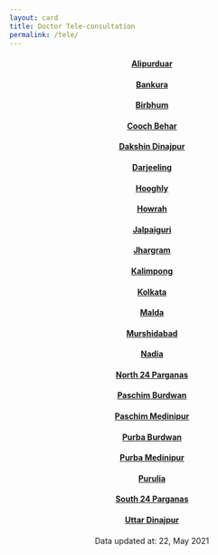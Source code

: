```yaml
---
layout: card
title: Doctor Tele-consultation
permalink: /tele/
---
```

<div align="center">
<a href="{{ "/tele/Alipurduar" | relative_url}}" ><div class="card"><h4><b>Alipurduar</b></h4></div></a>
<a href="{{ "/tele/Bankura" | relative_url}}" ><div class="card"><h4><b>Bankura</b></h4></div></a>
<a href="{{ "/tele/Birbhum" | relative_url}}" ><div class="card"><h4><b>Birbhum</b></h4></div></a>
<a href="{{ "/tele/Cooch-Behar" | relative_url}}" ><div class="card"><h4><b>Cooch Behar</b></h4></div></a>
<a href="{{ "/tele/Dakshin-Dinajpur" | relative_url}}" ><div class="card"><h4><b>Dakshin Dinajpur</b></h4></div></a>
<a href="{{ "/tele/Darjeeling" | relative_url}}" ><div class="card"><h4><b>Darjeeling</b></h4></div></a>
<a href="{{ "/tele/Hooghly" | relative_url}}" ><div class="card"><h4><b>Hooghly</b></h4></div></a>
<a href="{{ "/tele/Howrah" | relative_url}}" ><div class="card"><h4><b>Howrah</b></h4></div></a>
<a href="{{ "/tele/Jalpaiguri" | relative_url}}" ><div class="card"><h4><b>Jalpaiguri</b></h4></div></a>
<a href="{{ "/tele/Jhargram" | relative_url}}" ><div class="card"><h4><b>Jhargram</b></h4></div></a>
<a href="{{ "/tele/Kalimpong" | relative_url}}" ><div class="card"><h4><b>Kalimpong</b></h4></div></a>
<a href="{{ "/tele/Kolkata" | relative_url}}" ><div class="card"><h4><b>Kolkata</b></h4></div></a>
<a href="{{ "/tele/Malda" | relative_url}}" ><div class="card"><h4><b>Malda</b></h4></div></a>
<a href="{{ "/tele/Murshidabad" | relative_url}}" ><div class="card"><h4><b>Murshidabad</b></h4></div></a>
<a href="{{ "/tele/Nadia" | relative_url}}" ><div class="card"><h4><b>Nadia</b></h4></div></a>
<a href="{{ "/tele/North-24-Parganas" | relative_url}}" ><div class="card"><h4><b>North 24 Parganas</b></h4></div></a>
<a href="{{ "/tele/Paschim-Burdwan" | relative_url}}" ><div class="card"><h4><b>Paschim Burdwan</b></h4></div></a>
<a href="{{ "/tele/Paschim-Medinipur" | relative_url}}" ><div class="card"><h4><b>Paschim Medinipur</b></h4></div></a>
<a href="{{ "/tele/Purba-Burdwan" | relative_url}}" ><div class="card"><h4><b>Purba Burdwan</b></h4></div></a>
<a href="{{ "/tele/Purba-Medinipur" | relative_url}}" ><div class="card"><h4><b>Purba Medinipur</b></h4></div></a>
<a href="{{ "/tele/Purulia" | relative_url}}" ><div class="card"><h4><b>Purulia</b></h4></div></a>
<a href="{{ "/tele/South-24-Parganas" | relative_url}}" ><div class="card"><h4><b>South 24 Parganas</b></h4></div></a>
<a href="{{ "/tele/Uttar-Dinajpur" | relative_url}}" ><div class="card"><h4><b>Uttar Dinajpur</b></h4></div></a>
<div style="margin-top: 20px; text-align: left; border: none;">

</div>
<div class="text_foot"> Data updated at: 22, May 2021 </div></div>